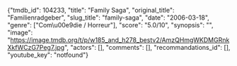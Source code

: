 {"tmdb_id": 104233, "title": "Family Saga", "original_title": "Familienradgeber", "slug_title": "family-saga", "date": "2006-03-18", "genre": ["Com\u00e9die / Horreur"], "score": "5.0/10", "synopsis": "", "image": "https://image.tmdb.org/t/p/w185_and_h278_bestv2/AmzQHmgWKDMGRnkXkfWCzG7Peg7.jpg", "actors": [], "comments": [], "recommandations_id": [], "youtube_key": "notfound"}